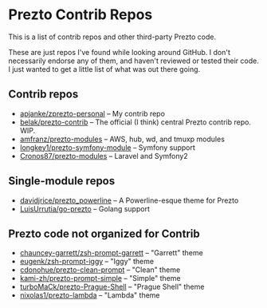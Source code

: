 Prezto Contrib Repos
=========================

This is a list of contrib repos and other third-party Prezto code.

These are just repos I've found while looking around GitHub. I don't necessarily endorse any of them, and haven't reviewed or tested their code. I just wanted to get a little list of what was out there going.

##  Contrib repos

* [apjanke/zprezto-personal](https://github.com/apjanke/zprezto-personal) – My contrib repo
* [belak/prezto-contrib](https://github.com/belak/prezto-contrib) – The official (I think) central Prezto contrib repo. WIP.
* [amfranz/prezto-modules](https://github.com/amfranz/prezto-modules) – AWS, hub, wd, and tmuxp modules
* [longkey1/prezto-symfony-module](https://github.com/longkey1/prezto-symfony-module) – Symfony support
* [Cronos87/prezto-modules](https://github.com/Cronos87/prezto-modules) – Laravel and Symfony2

##  Single-module repos

* [davidjrice/prezto_powerline](https://github.com/davidjrice/prezto_powerline) – A Powerline-esque theme for Prezto
* [LuisUrrutia/go-prezto](https://github.com/LuisUrrutia/go-prezto) – Golang support

##  Prezto code not organized for Contrib

* [chauncey-garrett/zsh-prompt-garrett](https://github.com/chauncey-garrett/zsh-prompt-garrett) – "Garrett" theme
* [eugenk/zsh-prompt-iggy](https://github.com/eugenk/zsh-prompt-iggy) – "Iggy" theme
* [cdonohue/prezto-clean-prompt](https://github.com/cdonohue/prezto-clean-prompt) – "Clean" theme
* [kami-zh/prezto-prompt-simple](https://github.com/kami-zh/prezto-prompt-simple) – "Simple" theme
* [turboMaCk/prezto-Prague-Shell](https://github.com/turboMaCk/prezto-Prague-Shell) – "Prague Shell" theme
* [nixolas1/prezto-lambda](https://github.com/nixolas1/prezto-lambda) – "Lambda" theme
